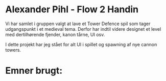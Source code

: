 # Alexander Pihl - Flow 2 Handin
Vi har samlet i gruppen valgt at lave et Tower Defence spil som tager udgangspunkt i et medieval tema. Derfor har indtil videre designet et level med dertilhørende fjender, kanon tårne, UI osv.

I dette projekt har jeg stået for alt UI i spillet og spawning af nye cannon towers. 

# Emner brugt: